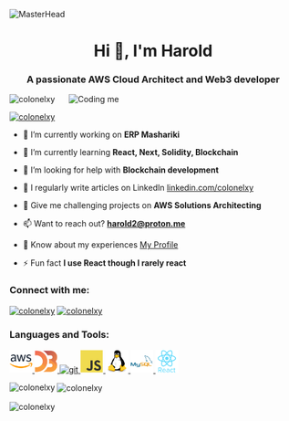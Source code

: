 ![MasterHead](https://upload.wikimedia.org/wikipedia/commons/2/20/Matrix_Digital_rain_banner.gif)

<h1 align="center">Hi 👋, I'm Harold</h1>
<h3 align="center">A passionate AWS Cloud Architect and Web3 developer</h3>
<img align="right" alt="Coding me" width="400" src="https://encrypted-tbn0.gstatic.com/images?q=tbn:ANd9GcRQ0Keq98vOxMAIGZxXEeu8QNOM4UCxwwsPGg&usqp=CAU"

<p align="left"> <img src="https://komarev.com/ghpvc/?username=colonelxy&label=Profile%20views&color=0e75b6&style=flat" alt="colonelxy" /> </p>

<p align="left"> <a href="https://twitter.com/colonelxy" target="blank"><img src="https://img.shields.io/twitter/follow/colonelxy?logo=twitter&style=for-the-badge" alt="colonelxy" /></a> </p>

- 🔭 I’m currently working on **ERP Mashariki**

- 🌱 I’m currently learning **React, Next, Solidity, Blockchain**

- 🤝 I’m looking for help with **Blockchain development**

- 📝 I regularly write articles on LinkedIn [linkedin.com/colonelxy](linkedin.com/colonelxy)

- 💬 Give me challenging projects on **AWS Solutions Architecting**

- 📫 Want to reach out? **harold2@proton.me**

- 📄 Know about my experiences [My Profile](https://harold-portfolio.netlify.app)

- ⚡ Fun fact **I use React though I rarely react**

<h3 align="left">Connect with me:</h3>
<p align="left">
<a href="https://twitter.com/colonelxy" target="blank"><img align="center" src="https://raw.githubusercontent.com/rahuldkjain/github-profile-readme-generator/master/src/images/icons/Social/twitter.svg" alt="colonelxy" height="30" width="40" /></a>
<a href="https://linkedin.com/in/colonelxy" target="blank"><img align="center" src="https://raw.githubusercontent.com/rahuldkjain/github-profile-readme-generator/master/src/images/icons/Social/linked-in-alt.svg" alt="colonelxy" height="30" width="40" /></a>
</p>

<h3 align="left">Languages and Tools:</h3>
<p align="left"> <a href="https://aws.amazon.com" target="_blank" rel="noreferrer"> <img src="https://raw.githubusercontent.com/devicons/devicon/master/icons/amazonwebservices/amazonwebservices-original-wordmark.svg" alt="aws" width="40" height="40"/> </a> <a href="https://d3js.org/" target="_blank" rel="noreferrer"> <img src="https://raw.githubusercontent.com/devicons/devicon/master/icons/d3js/d3js-original.svg" alt="d3js" width="40" height="40"/> </a> <a href="https://git-scm.com/" target="_blank" rel="noreferrer"> <img src="https://www.vectorlogo.zone/logos/git-scm/git-scm-icon.svg" alt="git" width="40" height="40"/> </a> <a href="https://developer.mozilla.org/en-US/docs/Web/JavaScript" target="_blank" rel="noreferrer"> <img src="https://raw.githubusercontent.com/devicons/devicon/master/icons/javascript/javascript-original.svg" alt="javascript" width="40" height="40"/> </a> <a href="https://www.linux.org/" target="_blank" rel="noreferrer"> <img src="https://raw.githubusercontent.com/devicons/devicon/master/icons/linux/linux-original.svg" alt="linux" width="40" height="40"/> </a> <a href="https://www.mysql.com/" target="_blank" rel="noreferrer"> <img src="https://raw.githubusercontent.com/devicons/devicon/master/icons/mysql/mysql-original-wordmark.svg" alt="mysql" width="40" height="40"/> </a> <a href="https://reactjs.org/" target="_blank" rel="noreferrer"> <img src="https://raw.githubusercontent.com/devicons/devicon/master/icons/react/react-original-wordmark.svg" alt="react" width="40" height="40"/> </a> </p>

<p><img align="left" src="https://github-readme-stats.vercel.app/api/top-langs?username=colonelxy&show_icons=true&locale=en&layout=compact" alt="colonelxy" /></p>

<p>&nbsp;<img align="center" src="https://github-readme-stats.vercel.app/api?username=colonelxy&show_icons=true&locale=en" alt="colonelxy" /></p>

<p><img align="center" src="https://github-readme-streak-stats.herokuapp.com/?user=colonelxy&" alt="colonelxy" /></p>

